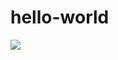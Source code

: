 # hello-world

<!--
@startuml firstDiagram

Alice -> Bob: Hello
Bob -> Alice: Hi!
	
@enduml
-->

![](firstDiagram.svg)
